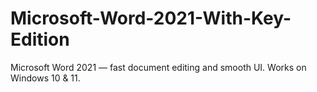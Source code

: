 # Microsoft-Word-2021-With-Key-Edition
Microsoft Word 2021 — fast document editing and smooth UI. Works on Windows 10 &amp; 11.
